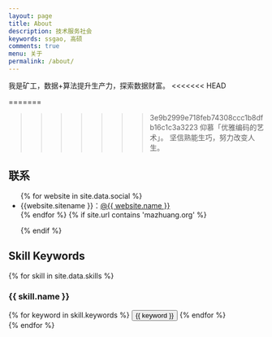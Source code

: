 ```yaml
---
layout: page
title: About
description: 技术服务社会
keywords: ssgao, 高硕
comments: true
menu: 关于
permalink: /about/
---
```


我是矿工，数据+算法提升生产力，探索数据财富。
<<<<<<< HEAD

=======
>>>>>>> 3e9b2999e718feb74308ccc1b8dfb16c1c3a3223
仰慕「优雅编码的艺术」。
坚信熟能生巧，努力改变人生。

## 联系

<ul>
{% for website in site.data.social %}
<li>{{website.sitename }}：<a href="{{ website.url }}" target="_blank">@{{ website.name }}</a></li>
{% endfor %}
{% if site.url contains 'mazhuang.org' %}

{% endif %}
</ul>


## Skill Keywords


{% for skill in site.data.skills %}
### {{ skill.name }}
<div class="btn-inline">
{% for keyword in skill.keywords %}
<button class="btn btn-outline" type="button">{{ keyword }}</button>
{% endfor %}
</div>
{% endfor %}

